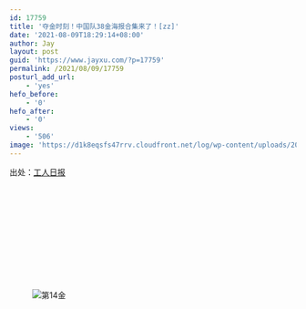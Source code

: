 ```yaml
---
id: 17759
title: '夺金时刻！中国队38金海报合集来了！[zz]'
date: '2021-08-09T18:29:14+08:00'
author: Jay
layout: post
guid: 'https://www.jayxu.com/?p=17759'
permalink: /2021/08/09/17759
posturl_add_url:
    - 'yes'
hefo_before:
    - '0'
hefo_after:
    - '0'
views:
    - '506'
image: 'https://d1k8eqsfs47rrv.cloudfront.net/log/wp-content/uploads/2021/08/16284145811801000_1280x720.jpg'
---
```


<!-- wp:paragraph -->
<p>出处：<a href="https://web.app.workercn.cn/news.html?id=177392" target="_blank" rel="noreferrer noopener">工人日报</a></p>
<!-- /wp:paragraph -->

<!-- wp:jetpack/tiled-gallery {"columnWidths":[["25.00000","25.00000","25.00000","25.00000"],["33.33333","33.33333","33.33333"],["25.00000","25.00000","25.00000","25.00000"],["50.00000","50.00000"],["25.00000","25.00000","25.00000","25.00000"],["33.32372","33.32372","33.35256"],["25.00000","25.00000","25.00000","25.00000"],["50.00000","50.00000"],["25.00000","25.00000","25.00000","25.00000"],["33.33333","33.33333","33.33333"],["49.92581","50.07419"],["33.33333","33.33333","33.33333"]],"ids":[17763,17764,17762,17765,17766,17767,17760,17768,17769,17770,17771,17772,17773,17774,17775,17776,17777,17778,17779,17780,17781,17782,17783,17784,17785,17786,17787,17788,17789,17790,17791,17792,17793,17794,17795,17796,17797,17798]} -->
<div class="wp-block-jetpack-tiled-gallery aligncenter is-style-rectangular"><div class="tiled-gallery__gallery"><div class="tiled-gallery__row"><div class="tiled-gallery__col" style="flex-basis:25.00000%"><figure class="tiled-gallery__item"><img alt="" data-height="1200" data-id="17763" data-link="https://www.jayxu.com/?attachment_id=17763" data-url="https://www.jayxu.com/log/wp-content/uploads/2021/08/16284146078601000_672x1200.jpg" data-width="672" src="https://i1.wp.com/www.jayxu.com/log/wp-content/uploads/2021/08/16284146078601000_672x1200.jpg?ssl=1" data-amp-layout="responsive"/></figure></div><div class="tiled-gallery__col" style="flex-basis:25.00000%"><figure class="tiled-gallery__item"><img alt="" data-height="1200" data-id="17764" data-link="https://www.jayxu.com/?attachment_id=17764" data-url="https://www.jayxu.com/log/wp-content/uploads/2021/08/16284146079481000_672x1200.jpg" data-width="672" src="https://i0.wp.com/www.jayxu.com/log/wp-content/uploads/2021/08/16284146079481000_672x1200.jpg?ssl=1" data-amp-layout="responsive"/></figure></div><div class="tiled-gallery__col" style="flex-basis:25.00000%"><figure class="tiled-gallery__item"><img alt="" data-height="1200" data-id="17762" data-link="https://www.jayxu.com/?attachment_id=17762" data-url="https://www.jayxu.com/log/wp-content/uploads/2021/08/16284146077851000_672x1200.jpg" data-width="672" src="https://i0.wp.com/www.jayxu.com/log/wp-content/uploads/2021/08/16284146077851000_672x1200.jpg?ssl=1" data-amp-layout="responsive"/></figure></div><div class="tiled-gallery__col" style="flex-basis:25.00000%"><figure class="tiled-gallery__item"><img alt="" data-height="1200" data-id="17765" data-link="https://www.jayxu.com/?attachment_id=17765" data-url="https://www.jayxu.com/log/wp-content/uploads/2021/08/16284146242371000_672x1200.jpg" data-width="672" src="https://i2.wp.com/www.jayxu.com/log/wp-content/uploads/2021/08/16284146242371000_672x1200.jpg?ssl=1" data-amp-layout="responsive"/></figure></div></div><div class="tiled-gallery__row"><div class="tiled-gallery__col" style="flex-basis:33.33333%"><figure class="tiled-gallery__item"><img alt="" data-height="1200" data-id="17766" data-link="https://www.jayxu.com/?attachment_id=17766" data-url="https://www.jayxu.com/log/wp-content/uploads/2021/08/16284146305331000_672x1200.jpg" data-width="672" src="https://i2.wp.com/www.jayxu.com/log/wp-content/uploads/2021/08/16284146305331000_672x1200.jpg?ssl=1" data-amp-layout="responsive"/></figure></div><div class="tiled-gallery__col" style="flex-basis:33.33333%"><figure class="tiled-gallery__item"><img alt="" data-height="1200" data-id="17767" data-link="https://www.jayxu.com/?attachment_id=17767" data-url="https://www.jayxu.com/log/wp-content/uploads/2021/08/16284146365451000_672x1200.jpg" data-width="672" src="https://i2.wp.com/www.jayxu.com/log/wp-content/uploads/2021/08/16284146365451000_672x1200.jpg?ssl=1" data-amp-layout="responsive"/></figure></div><div class="tiled-gallery__col" style="flex-basis:33.33333%"><figure class="tiled-gallery__item"><img alt="" data-height="1200" data-id="17760" data-link="https://www.jayxu.com/?attachment_id=17760" data-url="https://www.jayxu.com/log/wp-content/uploads/2021/08/16284146572761000_672x1200.jpg" data-width="672" src="https://i0.wp.com/www.jayxu.com/log/wp-content/uploads/2021/08/16284146572761000_672x1200.jpg?ssl=1" data-amp-layout="responsive"/></figure></div></div><div class="tiled-gallery__row"><div class="tiled-gallery__col" style="flex-basis:25.00000%"><figure class="tiled-gallery__item"><img alt="" data-height="1200" data-id="17768" data-link="https://www.jayxu.com/?attachment_id=17768" data-url="https://www.jayxu.com/log/wp-content/uploads/2021/08/16284146631911000_672x1200.jpg" data-width="672" src="https://i0.wp.com/www.jayxu.com/log/wp-content/uploads/2021/08/16284146631911000_672x1200.jpg?ssl=1" data-amp-layout="responsive"/></figure></div><div class="tiled-gallery__col" style="flex-basis:25.00000%"><figure class="tiled-gallery__item"><img alt="" data-height="1200" data-id="17769" data-link="https://www.jayxu.com/?attachment_id=17769" data-url="https://www.jayxu.com/log/wp-content/uploads/2021/08/16284146692991000_672x1200.jpg" data-width="672" src="https://i0.wp.com/www.jayxu.com/log/wp-content/uploads/2021/08/16284146692991000_672x1200.jpg?ssl=1" data-amp-layout="responsive"/></figure></div><div class="tiled-gallery__col" style="flex-basis:25.00000%"><figure class="tiled-gallery__item"><img alt="" data-height="1200" data-id="17770" data-link="https://www.jayxu.com/?attachment_id=17770" data-url="https://www.jayxu.com/log/wp-content/uploads/2021/08/16284146750071000_672x1200.jpg" data-width="672" src="https://i2.wp.com/www.jayxu.com/log/wp-content/uploads/2021/08/16284146750071000_672x1200.jpg?ssl=1" data-amp-layout="responsive"/></figure></div><div class="tiled-gallery__col" style="flex-basis:25.00000%"><figure class="tiled-gallery__item"><img alt="" data-height="1200" data-id="17771" data-link="https://www.jayxu.com/?attachment_id=17771" data-url="https://www.jayxu.com/log/wp-content/uploads/2021/08/16284146817871000_672x1200.jpg" data-width="672" src="https://i1.wp.com/www.jayxu.com/log/wp-content/uploads/2021/08/16284146817871000_672x1200.jpg?ssl=1" data-amp-layout="responsive"/></figure></div></div><div class="tiled-gallery__row"><div class="tiled-gallery__col" style="flex-basis:50.00000%"><figure class="tiled-gallery__item"><img alt="" data-height="1200" data-id="17772" data-link="https://www.jayxu.com/?attachment_id=17772" data-url="https://www.jayxu.com/log/wp-content/uploads/2021/08/16284146894651000_672x1200.jpg" data-width="672" src="https://i0.wp.com/www.jayxu.com/log/wp-content/uploads/2021/08/16284146894651000_672x1200.jpg?ssl=1" data-amp-layout="responsive"/></figure></div><div class="tiled-gallery__col" style="flex-basis:50.00000%"><figure class="tiled-gallery__item"><img alt="" data-height="1200" data-id="17773" data-link="https://www.jayxu.com/?attachment_id=17773" data-url="https://www.jayxu.com/log/wp-content/uploads/2021/08/16284147018601000_672x1200.jpg" data-width="672" src="https://i2.wp.com/www.jayxu.com/log/wp-content/uploads/2021/08/16284147018601000_672x1200.jpg?ssl=1" data-amp-layout="responsive"/></figure></div></div><div class="tiled-gallery__row"><div class="tiled-gallery__col" style="flex-basis:25.00000%"><figure class="tiled-gallery__item"><img alt="第14金" data-height="1200" data-id="17774" data-link="https://www.jayxu.com/?attachment_id=17774" data-url="https://www.jayxu.com/log/wp-content/uploads/2021/08/16284147100741000_672x1200.jpg" data-width="672" src="https://i1.wp.com/www.jayxu.com/log/wp-content/uploads/2021/08/16284147100741000_672x1200.jpg?ssl=1" data-amp-layout="responsive"/></figure></div><div class="tiled-gallery__col" style="flex-basis:25.00000%"><figure class="tiled-gallery__item"><img alt="" data-height="1200" data-id="17775" data-link="https://www.jayxu.com/?attachment_id=17775" data-url="https://www.jayxu.com/log/wp-content/uploads/2021/08/16284147208231000_672x1200.jpg" data-width="672" src="https://i0.wp.com/www.jayxu.com/log/wp-content/uploads/2021/08/16284147208231000_672x1200.jpg?ssl=1" data-amp-layout="responsive"/></figure></div><div class="tiled-gallery__col" style="flex-basis:25.00000%"><figure class="tiled-gallery__item"><img alt="" data-height="1200" data-id="17776" data-link="https://www.jayxu.com/?attachment_id=17776" data-url="https://www.jayxu.com/log/wp-content/uploads/2021/08/16284147297121000_672x1200.jpg" data-width="672" src="https://i0.wp.com/www.jayxu.com/log/wp-content/uploads/2021/08/16284147297121000_672x1200.jpg?ssl=1" data-amp-layout="responsive"/></figure></div><div class="tiled-gallery__col" style="flex-basis:25.00000%"><figure class="tiled-gallery__item"><img alt="" data-height="1200" data-id="17777" data-link="https://www.jayxu.com/?attachment_id=17777" data-url="https://www.jayxu.com/log/wp-content/uploads/2021/08/16284147402911000_672x1200.jpg" data-width="672" src="https://i0.wp.com/www.jayxu.com/log/wp-content/uploads/2021/08/16284147402911000_672x1200.jpg?ssl=1" data-amp-layout="responsive"/></figure></div></div><div class="tiled-gallery__row"><div class="tiled-gallery__col" style="flex-basis:33.32372%"><figure class="tiled-gallery__item"><img alt="" data-height="1200" data-id="17778" data-link="https://www.jayxu.com/?attachment_id=17778" data-url="https://www.jayxu.com/log/wp-content/uploads/2021/08/16284147526911000_672x1200.jpg" data-width="672" src="https://i0.wp.com/www.jayxu.com/log/wp-content/uploads/2021/08/16284147526911000_672x1200.jpg?ssl=1" data-amp-layout="responsive"/></figure></div><div class="tiled-gallery__col" style="flex-basis:33.32372%"><figure class="tiled-gallery__item"><img alt="" data-height="1200" data-id="17779" data-link="https://www.jayxu.com/?attachment_id=17779" data-url="https://www.jayxu.com/log/wp-content/uploads/2021/08/16284147596251000_672x1200.jpg" data-width="672" src="https://i0.wp.com/www.jayxu.com/log/wp-content/uploads/2021/08/16284147596251000_672x1200.jpg?ssl=1" data-amp-layout="responsive"/></figure></div><div class="tiled-gallery__col" style="flex-basis:33.35256%"><figure class="tiled-gallery__item"><img alt="" data-height="2141" data-id="17780" data-link="https://www.jayxu.com/?attachment_id=17780" data-url="https://www.jayxu.com/log/wp-content/uploads/2021/08/16284147665521000_1200x2141.jpg" data-width="1200" src="https://i2.wp.com/www.jayxu.com/log/wp-content/uploads/2021/08/16284147665521000_1200x2141.jpg?ssl=1" data-amp-layout="responsive"/></figure></div></div><div class="tiled-gallery__row"><div class="tiled-gallery__col" style="flex-basis:25.00000%"><figure class="tiled-gallery__item"><img alt="" data-height="1200" data-id="17781" data-link="https://www.jayxu.com/?attachment_id=17781" data-url="https://www.jayxu.com/log/wp-content/uploads/2021/08/16284147758261000_672x1200.jpg" data-width="672" src="https://i0.wp.com/www.jayxu.com/log/wp-content/uploads/2021/08/16284147758261000_672x1200.jpg?ssl=1" data-amp-layout="responsive"/></figure></div><div class="tiled-gallery__col" style="flex-basis:25.00000%"><figure class="tiled-gallery__item"><img alt="" data-height="1200" data-id="17782" data-link="https://www.jayxu.com/?attachment_id=17782" data-url="https://www.jayxu.com/log/wp-content/uploads/2021/08/16284147851601000_672x1200.png" data-width="672" src="https://i2.wp.com/www.jayxu.com/log/wp-content/uploads/2021/08/16284147851601000_672x1200.png?ssl=1" data-amp-layout="responsive"/></figure></div><div class="tiled-gallery__col" style="flex-basis:25.00000%"><figure class="tiled-gallery__item"><img alt="" data-height="1200" data-id="17783" data-link="https://www.jayxu.com/?attachment_id=17783" data-url="https://www.jayxu.com/log/wp-content/uploads/2021/08/16284147947231000_672x1200.png" data-width="672" src="https://i0.wp.com/www.jayxu.com/log/wp-content/uploads/2021/08/16284147947231000_672x1200.png?ssl=1" data-amp-layout="responsive"/></figure></div><div class="tiled-gallery__col" style="flex-basis:25.00000%"><figure class="tiled-gallery__item"><img alt="" data-height="1200" data-id="17784" data-link="https://www.jayxu.com/?attachment_id=17784" data-url="https://www.jayxu.com/log/wp-content/uploads/2021/08/16284148030311000_672x1200.jpg" data-width="672" src="https://i2.wp.com/www.jayxu.com/log/wp-content/uploads/2021/08/16284148030311000_672x1200.jpg?ssl=1" data-amp-layout="responsive"/></figure></div></div><div class="tiled-gallery__row"><div class="tiled-gallery__col" style="flex-basis:50.00000%"><figure class="tiled-gallery__item"><img alt="" data-height="1200" data-id="17785" data-link="https://www.jayxu.com/?attachment_id=17785" data-url="https://www.jayxu.com/log/wp-content/uploads/2021/08/16284148120031000_672x1200.jpg" data-width="672" src="https://i1.wp.com/www.jayxu.com/log/wp-content/uploads/2021/08/16284148120031000_672x1200.jpg?ssl=1" data-amp-layout="responsive"/></figure></div><div class="tiled-gallery__col" style="flex-basis:50.00000%"><figure class="tiled-gallery__item"><img alt="" data-height="1200" data-id="17786" data-link="https://www.jayxu.com/?attachment_id=17786" data-url="https://www.jayxu.com/log/wp-content/uploads/2021/08/16284148202371000_672x1200.jpg" data-width="672" src="https://i2.wp.com/www.jayxu.com/log/wp-content/uploads/2021/08/16284148202371000_672x1200.jpg?ssl=1" data-amp-layout="responsive"/></figure></div></div><div class="tiled-gallery__row"><div class="tiled-gallery__col" style="flex-basis:25.00000%"><figure class="tiled-gallery__item"><img alt="" data-height="1200" data-id="17787" data-link="https://www.jayxu.com/?attachment_id=17787" data-url="https://www.jayxu.com/log/wp-content/uploads/2021/08/16284148282391000_672x1200.jpg" data-width="672" src="https://i0.wp.com/www.jayxu.com/log/wp-content/uploads/2021/08/16284148282391000_672x1200.jpg?ssl=1" data-amp-layout="responsive"/></figure></div><div class="tiled-gallery__col" style="flex-basis:25.00000%"><figure class="tiled-gallery__item"><img alt="" data-height="1200" data-id="17788" data-link="https://www.jayxu.com/?attachment_id=17788" data-url="https://www.jayxu.com/log/wp-content/uploads/2021/08/16284148380011000_672x1200.jpg" data-width="672" src="https://i0.wp.com/www.jayxu.com/log/wp-content/uploads/2021/08/16284148380011000_672x1200.jpg?ssl=1" data-amp-layout="responsive"/></figure></div><div class="tiled-gallery__col" style="flex-basis:25.00000%"><figure class="tiled-gallery__item"><img alt="" data-height="1200" data-id="17789" data-link="https://www.jayxu.com/?attachment_id=17789" data-url="https://www.jayxu.com/log/wp-content/uploads/2021/08/16284148463821000_672x1200.jpg" data-width="672" src="https://i1.wp.com/www.jayxu.com/log/wp-content/uploads/2021/08/16284148463821000_672x1200.jpg?ssl=1" data-amp-layout="responsive"/></figure></div><div class="tiled-gallery__col" style="flex-basis:25.00000%"><figure class="tiled-gallery__item"><img alt="" data-height="1200" data-id="17790" data-link="https://www.jayxu.com/?attachment_id=17790" data-url="https://www.jayxu.com/log/wp-content/uploads/2021/08/16284148539911000_672x1200.jpg" data-width="672" src="https://i0.wp.com/www.jayxu.com/log/wp-content/uploads/2021/08/16284148539911000_672x1200.jpg?ssl=1" data-amp-layout="responsive"/></figure></div></div><div class="tiled-gallery__row"><div class="tiled-gallery__col" style="flex-basis:33.33333%"><figure class="tiled-gallery__item"><img alt="" data-height="1200" data-id="17791" data-link="https://www.jayxu.com/?attachment_id=17791" data-url="https://www.jayxu.com/log/wp-content/uploads/2021/08/16284148742181000_672x1200.jpg" data-width="672" src="https://i1.wp.com/www.jayxu.com/log/wp-content/uploads/2021/08/16284148742181000_672x1200.jpg?ssl=1" data-amp-layout="responsive"/></figure></div><div class="tiled-gallery__col" style="flex-basis:33.33333%"><figure class="tiled-gallery__item"><img alt="" data-height="1200" data-id="17792" data-link="https://www.jayxu.com/?attachment_id=17792" data-url="https://www.jayxu.com/log/wp-content/uploads/2021/08/16284148861831000_672x1200.jpg" data-width="672" src="https://i0.wp.com/www.jayxu.com/log/wp-content/uploads/2021/08/16284148861831000_672x1200.jpg?ssl=1" data-amp-layout="responsive"/></figure></div><div class="tiled-gallery__col" style="flex-basis:33.33333%"><figure class="tiled-gallery__item"><img alt="" data-height="1200" data-id="17793" data-link="https://www.jayxu.com/?attachment_id=17793" data-url="https://www.jayxu.com/log/wp-content/uploads/2021/08/16284148941671000_672x1200.jpg" data-width="672" src="https://i0.wp.com/www.jayxu.com/log/wp-content/uploads/2021/08/16284148941671000_672x1200.jpg?ssl=1" data-amp-layout="responsive"/></figure></div></div><div class="tiled-gallery__row"><div class="tiled-gallery__col" style="flex-basis:49.92581%"><figure class="tiled-gallery__item"><img alt="" data-height="1200" data-id="17794" data-link="https://www.jayxu.com/?attachment_id=17794" data-url="https://www.jayxu.com/log/wp-content/uploads/2021/08/16284149048011000_672x1200.jpg" data-width="672" src="https://i1.wp.com/www.jayxu.com/log/wp-content/uploads/2021/08/16284149048011000_672x1200.jpg?ssl=1" data-amp-layout="responsive"/></figure></div><div class="tiled-gallery__col" style="flex-basis:50.07419%"><figure class="tiled-gallery__item"><img alt="" data-height="1200" data-id="17795" data-link="https://www.jayxu.com/?attachment_id=17795" data-url="https://www.jayxu.com/log/wp-content/uploads/2021/08/16284149121981000_674x1200.jpg" data-width="674" src="https://i1.wp.com/www.jayxu.com/log/wp-content/uploads/2021/08/16284149121981000_674x1200.jpg?ssl=1" data-amp-layout="responsive"/></figure></div></div><div class="tiled-gallery__row"><div class="tiled-gallery__col" style="flex-basis:33.33333%"><figure class="tiled-gallery__item"><img alt="" data-height="1200" data-id="17796" data-link="https://www.jayxu.com/?attachment_id=17796" data-url="https://www.jayxu.com/log/wp-content/uploads/2021/08/16284149198341000_672x1200.jpg" data-width="672" src="https://i2.wp.com/www.jayxu.com/log/wp-content/uploads/2021/08/16284149198341000_672x1200.jpg?ssl=1" data-amp-layout="responsive"/></figure></div><div class="tiled-gallery__col" style="flex-basis:33.33333%"><figure class="tiled-gallery__item"><img alt="" data-height="1200" data-id="17797" data-link="https://www.jayxu.com/?attachment_id=17797" data-url="https://www.jayxu.com/log/wp-content/uploads/2021/08/16284149267151000_672x1200.jpg" data-width="672" src="https://i2.wp.com/www.jayxu.com/log/wp-content/uploads/2021/08/16284149267151000_672x1200.jpg?ssl=1" data-amp-layout="responsive"/></figure></div><div class="tiled-gallery__col" style="flex-basis:33.33333%"><figure class="tiled-gallery__item"><img alt="" data-height="1200" data-id="17798" data-link="https://www.jayxu.com/?attachment_id=17798" data-url="https://www.jayxu.com/log/wp-content/uploads/2021/08/16284149342371000_672x1200.jpg" data-width="672" src="https://i2.wp.com/www.jayxu.com/log/wp-content/uploads/2021/08/16284149342371000_672x1200.jpg?ssl=1" data-amp-layout="responsive"/></figure></div></div></div></div>
<!-- /wp:jetpack/tiled-gallery -->
